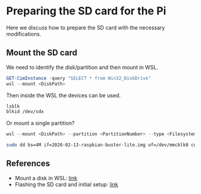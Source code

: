 # Preparing the SD card for the Pi

Here we discuss how to prepare the SD card with the necessary modifications.

## Mount the SD card

We need to identify the disk/partition and then mount in WSL.

```powershell
GET-CimInstance -query "SELECT * from Win32_DiskDrive"
wsl --mount <DiskPath>
```

Then inside the WSL the devices can be used.

```sh
lsblk
blkid /dev/sdx
```

Or mount a single partition?

```powershell
wsl --mount <DiskPath> --partition <PartitionNumber> --type <Filesystem>
```

```sh
sudo dd bs=4M if=2020-02-13-raspbian-buster-lite.img of=/dev/mmcblk0 conv=fsync
```

## References

* Mount a disk in WSL: [link][wsl-mount]
* Flashing the SD card and initial setup: [link][pragmatic-setup]

[wsl-mount]: https://docs.microsoft.com/en-us/windows/wsl/wsl2-mount-disk
[pragmatic-setup]: https://www.pragmaticlinux.com/2020/06/setup-your-raspberry-pi-4-as-a-headless-server/
